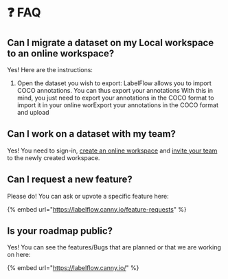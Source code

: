 # ❓ FAQ

## Can I migrate a dataset on my Local workspace to an online workspace?

Yes! Here are the instructions:

1. Open the dataset you wish to export: LabelFlow allows you to import COCO annotations. You can thus export your annotations With this in mind, you just need to export your annotations in the COCO format to import it in your online worExport your annotations in the COCO format and upload

## Can I work on a dataset with my team?

Yes! You need to sign-in, [create an online workspace](../workspaces/create-a-workspace.md) and [invite your team](../workspaces/invite-members.md) to the newly created workspace.

## Can I request a new feature?

Please do! You can ask or upvote a specific feature here:

{% embed url="https://labelflow.canny.io/feature-requests" %}

## Is your roadmap public?

Yes! You can see the features/Bugs that are planned or that we are working on here:

{% embed url="https://labelflow.canny.io/" %}





